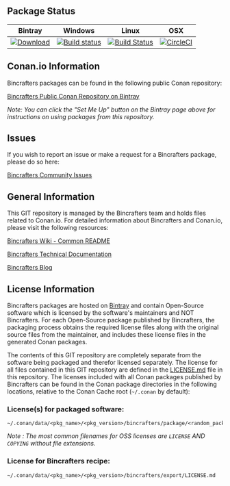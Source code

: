 ## Package Status

| Bintray | Windows | Linux | OSX |
|---------|------------|--------|------|
|[![Download](https://api.bintray.com/packages/bincrafters/public-conan/boost_mpi%3Abincrafters/images/download.svg) ](https://bintray.com/bincrafters/public-conan/boost_mpi%3Abincrafters/_latestVersion)|[![Build status](https://ci.appveyor.com/api/projects/status/github/bincrafters/conan-boost_mpi?svg=true)](https://ci.appveyor.com/project/BinCrafters/conan-boost-mpi)|[![Build Status](https://travis-ci.org/bincrafters/conan-boost_mpi.svg)](https://travis-ci.org/bincrafters/conan-boost_mpi)|[![CircleCI](https://circleci.com/gh/bincrafters/conan-boost_mpi.svg?style=svg)](https://circleci.com/gh/bincrafters/conan-boost_mpi)|

## Conan.io Information

Bincrafters packages can be found in the following public Conan repository:

[Bincrafters Public Conan Repository on Bintray](https://bintray.com/bincrafters/public-conan)

*Note: You can click the "Set Me Up" button on the Bintray page above for instructions on using packages from this repository.*

## Issues

If you wish to report an issue or make a request for a Bincrafters package, please do so here:  

[Bincrafters Community Issues](https://github.com/bincrafters/community/issues)

## General Information

This GIT repository is managed by the Bincrafters team and holds files related to Conan.io.  For detailed information about Bincrafters and Conan.io, please visit the following resources: 

[Bincrafters Wiki - Common README](https://github.com/bincrafters/community/wiki/Common-README.md)

[Bincrafters Technical Documentation](http://bincrafters.readthedocs.io/en/latest/)

[Bincrafters Blog](https://bincrafters.github.io)

## License Information

Bincrafters packages are hosted on [Bintray](https://bintray.com) and contain Open-Source software which is licensed by the software's maintainers and NOT Bincrafters.  For each Open-Source package published by Bincrafters, the packaging process obtains the required license files along with the original source files from the maintainer, and includes these license files in the generated Conan packages.  

The contents of this GIT repository are completely separate from the software being packaged and therefor licensed separately.  The license for all files contained in this GIT repository are defined in the [LICENSE.md](LICENSE.md) file in this repository.  The licenses included with all Conan packages published by Bincrafters can be found in the Conan package directories in the following locations, relative to the Conan Cache root (`~/.conan` by default): 

### License(s) for packaged software: 

    ~/.conan/data/<pkg_name>/<pkg_version>/bincrafters/package/<random_package_id>/license/<LICENSE_FILES_HERE>

*Note :   The most common filenames for OSS licenses are `LICENSE` AND `COPYING` without file extensions.*
	
### License for Bincrafters recipe: 

    ~/.conan/data/<pkg_name>/<pkg_version>/bincrafters/export/LICENSE.md 

	
